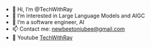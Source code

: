 - 👋 Hi, I’m @TechWithRay
- 👀 I’m interested in Large Language Models and AIGC
- 🌱 I’m a software engineer, AI
- 📫 Contact me: newbeetoniubee@gmail.com
- 💞️ Youtube [TechWithRay](https://www.youtube.com/channel/UCfYBiKY2akPeHuXe4o_p_fw)

<!---
ruiren1225/ruiren1225 is a ✨ special ✨ repository because its `README.md` (this file) appears on your GitHub profile.
You can click the Preview link to take a look at your changes.
--->
